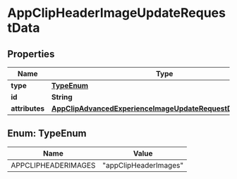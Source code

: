 

# AppClipHeaderImageUpdateRequestData


## Properties

| Name | Type | Description | Notes |
|------------ | ------------- | ------------- | -------------|
|**type** | [**TypeEnum**](#TypeEnum) |  |  |
|**id** | **String** |  |  |
|**attributes** | [**AppClipAdvancedExperienceImageUpdateRequestDataAttributes**](AppClipAdvancedExperienceImageUpdateRequestDataAttributes.md) |  |  [optional] |



## Enum: TypeEnum

| Name | Value |
|---- | -----|
| APPCLIPHEADERIMAGES | &quot;appClipHeaderImages&quot; |



